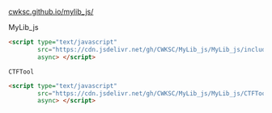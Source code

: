 [cwksc.github.io/mylib_js/](https://cwksc.github.io/MyLib_js/)

MyLib_js

```html
<script type="text/javascript" 
        src="https://cdn.jsdelivr.net/gh/CWKSC/MyLib_js/MyLib_js/include.js"
        async> </script>
```

`CTFTool`

```html
<script type="text/javascript" 
        src="https://cdn.jsdelivr.net/gh/CWKSC/MyLib_js/MyLib_js/CTFTool.js"
        async> </script>
```

